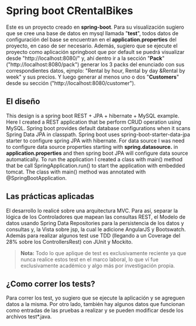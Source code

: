 # Spring boot CRentalBikes

Este es un proyecto creado en **spring-boot**. Para su visualización sugiero que se cree una base de datos en mysql llamada "**test**", todos datos de configuración del base se encuentran en el **application.properties** del proyecto, en caso de ser necesario. 
 Además, sugiero que se ejecute el proyecto como aplicación springboot que por default se puedrá visualizar desde "http://localhost:8080/" y, ahí dentro ir a la sección "**Pack**" ("http://localhost:8080/pack") generar los 3 packs del enunciado con sus correspondientes datos, ejmplo: "Rental by hour, Rental by day &Rental by week" y sus precios. Y luego generar al menos uno o dos "**Customers**" desde su sección ("http://localhost:8080/customer").

## El diseño

This design is a spring boot REST + JPA + hibernate + MySQL example. Here I created a REST application that  be perform CRUD operation using MySQL. Spring boot provides default database configurations when it scans Spring Data JPA in classpath. Spring boot uses spring-boot-starter-data-jpa starter to configure spring JPA with hibernate. For data source I was need to configure data source properties starting with **spring.datasource.** in **application.properties** and then spring boot JPA will configure data source automatically. To run the application I created a class with main() method that be call SpringApplication.run() to start the application with embedded tomcat. The class with main() method was annotated with @SpringBootApplication.

## Las prácticas aplicadas

El desarrollo lo realicé sobre una arquitectura MVC. Para así, separar la lógica de los Controladores que mapean las consultas REST, el Modelo de datos usando Spring Data Repositories para la persistencia de los datos y consultas y, la Vista sobre jsp, la cual le adicione AngularJS y Bootswatch. Además para realizar algunos test use TDD (llegando a un Coverage del 28% sobre los ControllersRest) con JUnit y Mockito.
> **Nota:** Todo lo que aplique de test es exclusivamente reciente ya que nunca realice estos test en el marco laboral, lo que ví fue exclusivamente académico y algo más por investigación propia.
	
## ¿Como correr los tests?

Para correr los test, yo sugiero que se ejecute la aplicación y se agreguen datos a la misma. Por otro lado, también hay algunos datos que funcionan como entradas de las pruebas a realizar y se pueden modificar desde los archivos test*.java. 
